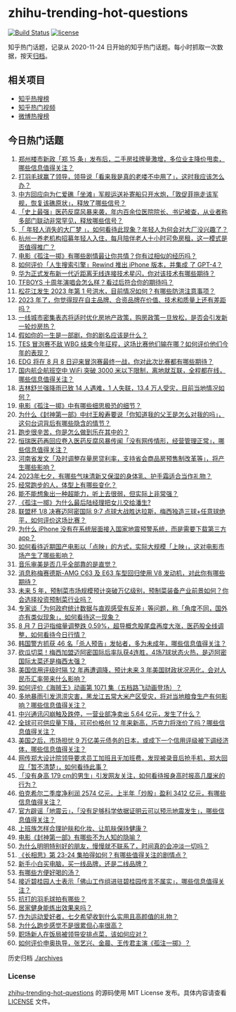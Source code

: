 # zhihu-trending-hot-questions

[![Build Status](https://github.com/justjavac/zhihu-trending-hot-questions/workflows/ci/badge.svg?branch=master)](https://github.com/justjavac/zhihu-trending-hot-questions/actions)
[![license](https://img.shields.io/github/license/justjavac/zhihu-trending-hot-questions)](https://github.com/justjavac/zhihu-trending-hot-questions/blob/master/LICENSE)

知乎热门话题，记录从 2020-11-24
日开始的知乎热门话题。每小时抓取一次数据，按天[归档](./archives)。

## 相关项目

- [知乎热搜榜](https://github.com/justjavac/zhihu-trending-top-search)
- [知乎热门视频](https://github.com/justjavac/zhihu-trending-hot-video)
- [微博热搜榜](https://github.com/justjavac/weibo-trending-hot-search)

## 今日热门话题

<!-- BEGIN -->
<!-- 最后更新时间 Tue Aug 08 2023 01:01:50 GMT+0800 (China Standard Time) -->

1. [郑州楼市新政「郑 15 条」发布后，二手房挂牌量激增，多位业主降价甩卖，哪些信息值得关注？](https://www.zhihu.com/question/616029035)
1. [打羽毛球赢了领导，领导说「看来我是真的老喽不中用了」，这时我应该怎么办？](https://www.zhihu.com/question/615595039)
1. [中方回应向为仁爱礁「坐滩」军舰运送补寄船只开水炮，「敦促菲拖走该军舰，恢复该礁原状」，释放了哪些信号？](https://www.zhihu.com/question/616066673)
1. [「史上最强」医药反腐风暴来袭，年内百余位医院院长、书记被查，从业者称多部门联动非常罕见，释放哪些信号？](https://www.zhihu.com/question/616030419)
1. [「 年轻人消失的大厂梦 」，如何看待此现象？年轻人为何会对大厂没兴趣了？](https://www.zhihu.com/question/616071076)
1. [杭州一养老机构招募年轻人入住，每月陪伴老人十小时可免房租，这一模式是否值得推广？](https://www.zhihu.com/question/616064956)
1. [电影《孤注一掷》有哪些剧情最让你共情？你有过相似的经历吗？](https://www.zhihu.com/question/615544072)
1. [如何评价「人生搜索引擎」Rewind 推出 iPhone 版本，并集成 了 GPT-4？](https://www.zhihu.com/question/616051314)
1. [华为正式发布新一代近距离无线连接技术星闪，你对该技术有哪些期待？](https://www.zhihu.com/question/615609989)
1. [TFBOYS 十周年演唱会怎么样？看过后符合你的期待吗？](https://www.zhihu.com/question/615938782)
1. [松花江发生 2023 年第 1 号洪水，目前情况如何？有哪些防洪注意事项？](https://www.zhihu.com/question/616120462)
1. [2023 年了，你觉得现在自主品牌、合资品牌在价值、技术和质量上还有差距吗？](https://www.zhihu.com/question/616080737)
1. [一线城市密集表态将适时优化房地产政策，购房政策一旦放松，是否会引发新一轮炒房热？](https://www.zhihu.com/question/615788038)
1. [假如你的一生是一部剧，你的剧名应该是什么？](https://www.zhihu.com/question/614886195)
1. [TES 冒泡赛不敌 WBG 结束今年征程，这场比赛他们输在哪？如何评价他们今年的表现？](https://www.zhihu.com/question/616109010)
1. [EDG 将在 8 月 8 日迎来冒泡赛最终一战，你对此次比赛都有哪些期待？](https://www.zhihu.com/question/615954404)
1. [国内航企航班空中 WiFi 突破 3000 米以下限制，离地就互联，全程都在线，哪些信息值得关注？](https://www.zhihu.com/question/615783553)
1. [吉林舒兰强降雨已致 14 人遇难，1 人失联，13.4 万人受灾，目前当地情况如何？](https://www.zhihu.com/question/615776145)
1. [电影《孤注一掷》中有哪些细思极恐的细节？](https://www.zhihu.com/question/615877769)
1. [为什么《封神第一部》中纣王殷寿要说「你知道我的父王是怎么对我的吗」，这句台词背后有哪些隐含的情节？](https://www.zhihu.com/question/614233710)
1. [跑步很辛苦，你是怎么做到乐在其中的？](https://www.zhihu.com/question/615243324)
1. [恒瑞医药再回应卷入医药反腐风暴传闻「没有网传情形，经营管理正常」，哪些信息值得关注？](https://www.zhihu.com/question/616020883)
1. [河南省发文「及时调整存量房贷利率，支持省会商品房预售制改革等」，将产生哪些影响？](https://www.zhihu.com/question/616059741)
1. [2023年七夕，有哪些气味清新又保湿的身体乳、护手霜适合当作礼物？](https://www.zhihu.com/question/614864899)
1. [经常跑步的人，体型上有哪些变化？](https://www.zhihu.com/question/613248428)
1. [能不能想象出一种超能力，听上去很弱，但实际上非常强？](https://www.zhihu.com/question/612715374)
1. [《孤注一掷》为什么最后陆经理把女儿交给潘生?](https://www.zhihu.com/question/615814708)
1. [联盟杯 1/8 决赛迈阿密国际 9:7 点球大战胜达拉斯，梅西独造三球+任意球绝平，如何评价这场比赛？](https://www.zhihu.com/question/616019655)
1. [为什么 iPhone 没有在系统层面接入国家地震预警系统，而是需要下载第三方 app？](https://www.zhihu.com/question/599043086)
1. [如何看待近期国产电影以「点映」的方式，实际大规模「上映」，这对电影市场产生了哪些影响？](https://www.zhihu.com/question/615863968)
1. [音乐审美是否几乎全部靠的是直觉？](https://www.zhihu.com/question/614370725)
1. [消息称梅赛德斯-AMG C63 及 E63 车型回归使用 V8 发动机，对此你有哪些期待？](https://www.zhihu.com/question/615793269)
1. [未来 5 年，预制菜市场规模预计突破万亿级别，预制菜装备产业前景如何？你会选择投资预制菜行业吗？](https://www.zhihu.com/question/615018583)
1. [专家谈「为何政府统计数据与直观感受有反差」等问题，称「角度不同，国外亦有类似现象」，如何看待这一现象？](https://www.zhihu.com/question/615456252)
1. [8 月 7 日沪指缩量调整跌 0.59%，超导概念股尾盘再度大涨，医药股全线调整，如何看待今日行情？](https://www.zhihu.com/question/616016771)
1. [韩国警方抓获 46 名「杀人预告」发帖者，多为未成年，哪些信息值得关注？](https://www.zhihu.com/question/615863753)
1. [砍瓜切菜！梅西加盟迈阿密国际后率队获4连胜，4场7球状态火热，是迈阿密国际太菜还是梅西太强？](https://www.zhihu.com/question/616034421)
1. [美国信用评级时隔 12 年再遭调降，预计未来 3 年美国财政状况恶化，会对人民币汇率带来什么影响？](https://www.zhihu.com/question/616031384)
1. [如何评价《海贼王》动画第 1071 集（五档路飞动画登场）？](https://www.zhihu.com/question/615913254)
1. [多地暴雨引发洪涝灾害，黑龙江五常大米产区受灾，将对当地粮食生产有何影响？哪些信息值得关注？](https://www.zhihu.com/question/615675123)
1. [中兴通讯闪崩触及跌停，一营业部净卖出 5.64 亿元，发生了什么？](https://www.zhihu.com/question/616073246)
1. [全球可可供应量下降，可可价格创 12 年来新高，巧克力将涨价了吗？哪些信息值得关注？](https://www.zhihu.com/question/615932622)
1. [美国之后，市场担忧 9 万亿美元债务的日本，或成下一个信用评级被下调经济体，哪些信息值得关注？](https://www.zhihu.com/question/616072103)
1. [网传郑大设计院领导要求员工加班且无加班费，发现被录音后抢手机，郑大回应「暂不清楚」，如何看待此事？](https://www.zhihu.com/question/616025432)
1. [「没有身高 179 cm的男生」引发网友关注，如何看待报身高时报高几厘米的行为？](https://www.zhihu.com/question/615771246)
1. [伯克希尔二季度净利润 2574 亿元，上半年「炒股」盈利 3412 亿元，有哪些信息值得关注？](https://www.zhihu.com/question/615907981)
1. [官方辟谣「地震云」，「没有足够科学依据证明云可以预示地震发生」，哪些信息值得关注？](https://www.zhihu.com/question/616013378)
1. [上班族怎样合理护肤和化妆、让肌肤保持健康？](https://www.zhihu.com/question/614324473)
1. [电影《封神第一部》有哪些不为人知的隐喻？](https://www.zhihu.com/question/613743402)
1. [为什么明明特别好的朋友，慢慢就不联系了，时间真的会冲淡一切吗？](https://www.zhihu.com/question/611679334)
1. [《长相思》第 23-24 集拍得如何？有哪些值得关注的剧情点？](https://www.zhihu.com/question/616076869)
1. [新手小白买电脑，买一线品牌，还是二线品牌？](https://www.zhihu.com/question/614902930)
1. [有哪些方便好喝的汤？](https://www.zhihu.com/question/32104038)
1. [接近碧桂园人士表示「佛山工作组进驻碧桂园传言不属实」，哪些信息值得关注？](https://www.zhihu.com/question/616075633)
1. [抗打的羽毛球拍有哪些？](https://www.zhihu.com/question/614045748)
1. [居家健身能练出效果来吗？](https://www.zhihu.com/question/614637653)
1. [作为运动爱好者，七夕希望收到什么实用且高颜值的礼物？](https://www.zhihu.com/question/614925912)
1. [为什么跑步感觉不是很累但心率很高？](https://www.zhihu.com/question/614368115)
1. [职场新人在饭局被领导安排点菜，该如何应对？](https://www.zhihu.com/question/615907295)
1. [如何评价申奥执导，张艺兴、金晨、王传君主演《孤注一掷》？](https://www.zhihu.com/question/615766448)

<!-- END -->

历史归档 [./archives](./archives)

### License

[zhihu-trending-hot-questions](https://github.com/justjavac/zhihu-trending-hot-questions)
的源码使用 MIT License 发布。具体内容请查看 [LICENSE](./LICENSE) 文件。
